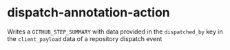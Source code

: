 # dispatch-annotation-action
Writes a `GITHUB_STEP_SUMMARY` with data provided in the `dispatched_by` key in the `client_payload` data of a
repository dispatch event
